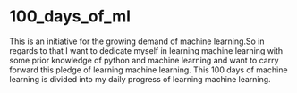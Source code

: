 # 100_days_of_ml
This is an initiative for the growing demand of machine learning.So in regards to that I want to dedicate myself in learning machine learning with some prior knowledge of python and machine learning and want to carry forward this pledge of learning machine learning.
This 100 days of machine learning is divided into my daily progress of learning machine learning.
